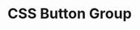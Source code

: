 ---
path: "/devcomponent/css-button-group"
subnav: "2/CSS/CSS/5"
lang: "fr"
title: "CSS Button Group"
---